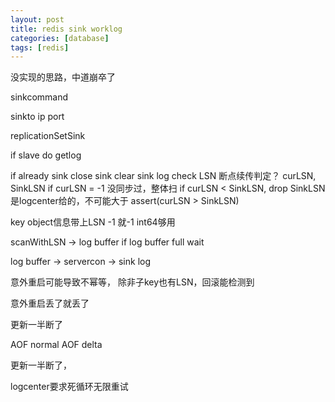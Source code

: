 ```yaml
---
layout: post
title: redis sink worklog
categories: [database]
tags: [redis]
---
```


没实现的思路，中道崩卒了


<!-- more -->
sinkcommand

sinkto ip port

replicationSetSink

if slave 
  do getlog

if already sink 
  close sink
  clear sink log
  check LSN 断点续传判定？
  curLSN, SinkLSN
  if curLSN = -1 没同步过，整体扫
  if curLSN < SinkLSN, drop
  SinkLSN 是logcenter给的，不可能大于
  assert(curLSN > SinkLSN)

key object信息带上LSN -1 就-1 int64够用

scanWithLSN -> log buffer
if log buffer full wait

log buffer -> servercon -> sink log

意外重启可能导致不幂等， 除非子key也有LSN，回滚能检测到  
  
意外重启丢了就丢了


更新一半断了

AOF normal
AOF delta

更新一半断了，

logcenter要求死循环无限重试